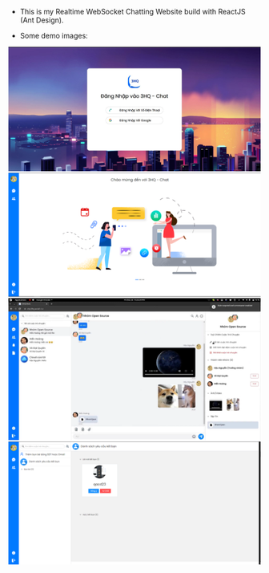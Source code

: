 - This is my Realtime WebSocket Chatting Website build with ReactJS (Ant Design).

- Some demo images:

![alt text](https://github.com/hhhien2903/fe-3hq-chat/blob/master/demo_images/1.JPG)
![alt text](https://github.com/hhhien2903/fe-3hq-chat/blob/master/demo_images/2.png)
![alt text](https://github.com/hhhien2903/fe-3hq-chat/blob/master/demo_images/3.png)
![alt text](https://github.com/hhhien2903/fe-3hq-chat/blob/master/demo_images/4.png)
